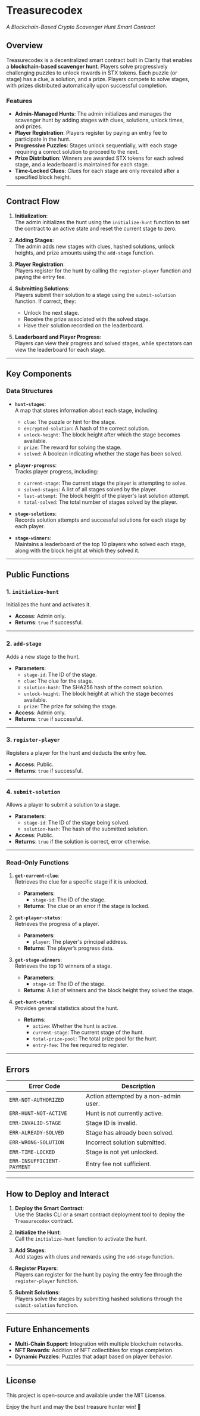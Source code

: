 # **Treasurecodex**  
*A Blockchain-Based Crypto Scavenger Hunt Smart Contract*  

## **Overview**  
Treasurecodex is a decentralized smart contract built in Clarity that enables a **blockchain-based scavenger hunt**. Players solve progressively challenging puzzles to unlock rewards in STX tokens. Each puzzle (or stage) has a clue, a solution, and a prize. Players compete to solve stages, with prizes distributed automatically upon successful completion.  

### **Features**  
- **Admin-Managed Hunts**: The admin initializes and manages the scavenger hunt by adding stages with clues, solutions, unlock times, and prizes.  
- **Player Registration**: Players register by paying an entry fee to participate in the hunt.  
- **Progressive Puzzles**: Stages unlock sequentially, with each stage requiring a correct solution to proceed to the next.  
- **Prize Distribution**: Winners are awarded STX tokens for each solved stage, and a leaderboard is maintained for each stage.  
- **Time-Locked Clues**: Clues for each stage are only revealed after a specified block height.

---

## **Contract Flow**  

1. **Initialization**:  
   The admin initializes the hunt using the `initialize-hunt` function to set the contract to an active state and reset the current stage to zero.

2. **Adding Stages**:  
   The admin adds new stages with clues, hashed solutions, unlock heights, and prize amounts using the `add-stage` function.

3. **Player Registration**:  
   Players register for the hunt by calling the `register-player` function and paying the entry fee.

4. **Submitting Solutions**:  
   Players submit their solution to a stage using the `submit-solution` function. If correct, they:
   - Unlock the next stage.
   - Receive the prize associated with the solved stage.
   - Have their solution recorded on the leaderboard.

5. **Leaderboard and Player Progress**:  
   Players can view their progress and solved stages, while spectators can view the leaderboard for each stage.

---

## **Key Components**  

### **Data Structures**  

- **`hunt-stages`**:  
  A map that stores information about each stage, including:  
  - `clue`: The puzzle or hint for the stage.  
  - `encrypted-solution`: A hash of the correct solution.  
  - `unlock-height`: The block height after which the stage becomes available.  
  - `prize`: The reward for solving the stage.  
  - `solved`: A boolean indicating whether the stage has been solved.

- **`player-progress`**:  
  Tracks player progress, including:  
  - `current-stage`: The current stage the player is attempting to solve.  
  - `solved-stages`: A list of all stages solved by the player.  
  - `last-attempt`: The block height of the player's last solution attempt.  
  - `total-solved`: The total number of stages solved by the player.

- **`stage-solutions`**:  
  Records solution attempts and successful solutions for each stage by each player.

- **`stage-winners`**:  
  Maintains a leaderboard of the top 10 players who solved each stage, along with the block height at which they solved it.

---

## **Public Functions**  

### **1. `initialize-hunt`**  
Initializes the hunt and activates it.  
- **Access**: Admin only.  
- **Returns**: `true` if successful.

---

### **2. `add-stage`**  
Adds a new stage to the hunt.  
- **Parameters**:  
  - `stage-id`: The ID of the stage.  
  - `clue`: The clue for the stage.  
  - `solution-hash`: The SHA256 hash of the correct solution.  
  - `unlock-height`: The block height at which the stage becomes available.  
  - `prize`: The prize for solving the stage.  
- **Access**: Admin only.  
- **Returns**: `true` if successful.

---

### **3. `register-player`**  
Registers a player for the hunt and deducts the entry fee.  
- **Access**: Public.  
- **Returns**: `true` if successful.

---

### **4. `submit-solution`**  
Allows a player to submit a solution to a stage.  
- **Parameters**:  
  - `stage-id`: The ID of the stage being solved.  
  - `solution-hash`: The hash of the submitted solution.  
- **Access**: Public.  
- **Returns**: `true` if the solution is correct, error otherwise.

---

### **Read-Only Functions**  

1. **`get-current-clue`**:  
   Retrieves the clue for a specific stage if it is unlocked.  
   - **Parameters**:  
     - `stage-id`: The ID of the stage.  
   - **Returns**: The clue or an error if the stage is locked.

2. **`get-player-status`**:  
   Retrieves the progress of a player.  
   - **Parameters**:  
     - `player`: The player's principal address.  
   - **Returns**: The player’s progress data.

3. **`get-stage-winners`**:  
   Retrieves the top 10 winners of a stage.  
   - **Parameters**:  
     - `stage-id`: The ID of the stage.  
   - **Returns**: A list of winners and the block height they solved the stage.

4. **`get-hunt-stats`**:  
   Provides general statistics about the hunt.  
   - **Returns**:  
     - `active`: Whether the hunt is active.  
     - `current-stage`: The current stage of the hunt.  
     - `total-prize-pool`: The total prize pool for the hunt.  
     - `entry-fee`: The fee required to register.

---

## **Errors**  

| **Error Code**     | **Description**                           |
|--------------------|-------------------------------------------|
| `ERR-NOT-AUTHORIZED` | Action attempted by a non-admin user.     |
| `ERR-HUNT-NOT-ACTIVE`| Hunt is not currently active.            |
| `ERR-INVALID-STAGE`  | Stage ID is invalid.                    |
| `ERR-ALREADY-SOLVED` | Stage has already been solved.           |
| `ERR-WRONG-SOLUTION` | Incorrect solution submitted.            |
| `ERR-TIME-LOCKED`    | Stage is not yet unlocked.               |
| `ERR-INSUFFICIENT-PAYMENT` | Entry fee not sufficient.           |

---

## **How to Deploy and Interact**  

1. **Deploy the Smart Contract**:  
   Use the Stacks CLI or a smart contract deployment tool to deploy the `Treasurecodex` contract.

2. **Initialize the Hunt**:  
   Call the `initialize-hunt` function to activate the hunt.

3. **Add Stages**:  
   Add stages with clues and rewards using the `add-stage` function.

4. **Register Players**:  
   Players can register for the hunt by paying the entry fee through the `register-player` function.

5. **Submit Solutions**:  
   Players solve the stages by submitting hashed solutions through the `submit-solution` function.

---

## **Future Enhancements**  
- **Multi-Chain Support**: Integration with multiple blockchain networks.  
- **NFT Rewards**: Addition of NFT collectibles for stage completion.  
- **Dynamic Puzzles**: Puzzles that adapt based on player behavior.  

---

## **License**  
This project is open-source and available under the MIT License.  

Enjoy the hunt and may the best treasure hunter win! 🚀